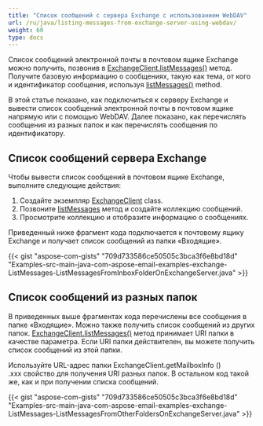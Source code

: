 ```yaml
---
title: "Список сообщений с сервера Exchange с использованием WebDAV"
url: /ru/java/listing-messages-from-exchange-server-using-webdav/
weight: 60
type: docs
---
```


Список сообщений электронной почты в почтовом ящике Exchange можно получить, позвонив в [ExchangeClient.listMessages()](https://apireference.aspose.com/email/java/com.aspose.email/exchangeclient#listMessages\(java.lang.String\)) метод. Получите базовую информацию о сообщениях, такую как тема, от кого и идентификатор сообщения, используя [listMessages()](https://apireference.aspose.com/email/java/com.aspose.email/exchangeclient#listMessages\(java.lang.String\)) method.

В этой статье показано, как подключиться к серверу Exchange и вывести список сообщений электронной почты в почтовом ящике напрямую или с помощью WebDAV. Далее показано, как перечислять сообщения из разных папок и как перечислять сообщения по идентификатору.
## **Список сообщений сервера Exchange**
Чтобы вывести список сообщений в почтовом ящике Exchange, выполните следующие действия:

1. Создайте экземпляр [ExchangeClient](https://apireference.aspose.com/email/java/com.aspose.email/exchangeclient) class.
1. Позвоните [listMessages](https://apireference.aspose.com/email/java/com.aspose.email/exchangeclient#listMessages\(java.lang.String\)) метод и создайте коллекцию сообщений.
1. Просмотрите коллекцию и отобразите информацию о сообщениях.

Приведенный ниже фрагмент кода подключается к почтовому ящику Exchange и получает список сообщений из папки «Входящие».

{{< gist "aspose-com-gists" "709d733586ce50505c3bca3f6e8bd18d" "Examples-src-main-java-com-aspose-email-examples-exchange-ListMessages-ListMessagesFromInboxFolderOnExchangeServer.java" >}}
## **Список сообщений из разных папок**
В приведенных выше фрагментах кода перечислены все сообщения в папке «Входящие». Можно также получить список сообщений из других папок. [ExchangeClient.listMessages()](https://apireference.aspose.com/email/java/com.aspose.email/exchangeclient#listMessages\(java.lang.String\)) метод принимает URI папки в качестве параметра. Если URI папки действителен, вы можете получить список сообщений из этой папки.

Используйте URL-адрес папки ExchangeClient.getMailboxInfo () .xxx[](https://apireference.aspose.com/email/java/com.aspose.email/exchangeclient) свойство для получения URI разных папок. В остальном код такой же, как и при получении списка сообщений.

{{< gist "aspose-com-gists" "709d733586ce50505c3bca3f6e8bd18d" "Examples-src-main-java-com-aspose-email-examples-exchange-ListMessages-ListMessagesFromOtherFoldersOnExchangeServer.java" >}}
